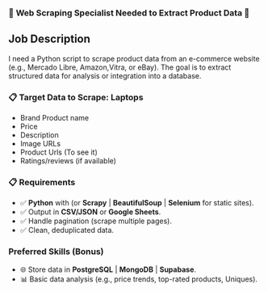 ### 🚨 **Web Scraping Specialist Needed to Extract Product Data** 🚨  

## **Job Description**  
I need a Python script to scrape product data from an e-commerce website (e.g., Mercado Libre, Amazon,Vitra, or eBay). The goal is to extract structured data for analysis or integration into a database.  

### 📋 **Target Data to Scrape: Laptops**  
- Brand Product name  
- Price  
- Description  
- Image URLs
- Product Urls (To see it)  
- Ratings/reviews (if available)  

### 📋 **Requirements**  
- ✅ **Python** with (or **Scrapy** | **BeautifulSoup** | **Selenium** for static sites).  
- ✅ Output in **CSV/JSON** or **Google Sheets**.  
- ✅ Handle pagination (scrape multiple pages).  
- ✅ Clean, deduplicated data.  

### **Preferred Skills (Bonus)**  
- 🌐 Store data in **PostgreSQL** | **MongoDB** | **Supabase**.  
- 📊 Basic data analysis (e.g., price trends, top-rated products, Uniques).